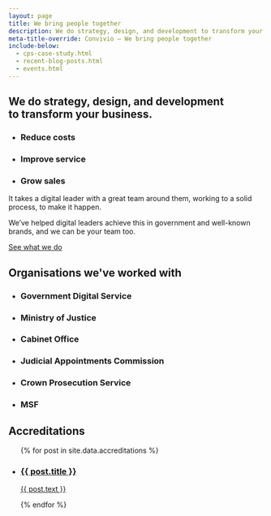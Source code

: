 ```yaml
---
layout: page
title: We bring people together
description: We do strategy, design, and development to transform your business. Reduce costs. Improve service. Grow sales.
meta-title-override: Convivio — We bring people together
include-below:
  - cps-case-study.html
  - recent-blog-posts.html
  - events.html
---
```



<h2 class="sub-heading sub-heading--centered">We do strategy, design, and development<br class="full-width-only" />  to transform your business.</h2>

<ul class="icon-list">
  <li class="icon-list__icon icon-list__icon--calculate">
    <h3 class="icon-list__title">Reduce costs</h3>
  </li>
  <li class="icon-list__icon icon-list__icon--rosette">
    <h3 class="icon-list__title">Improve service</h3>
  </li>
  <li class="icon-list__icon icon-list__icon--chart">
    <h3 class="icon-list__title">Grow sales</h3>
  </li>
</ul>

<p class="intro-copy">It takes a digital leader with a great team around them, working to a solid process, to make it happen.</p>

<p class="intro-copy">We’ve helped digital leaders achieve this in government and well-known brands, and we can be your team too.</p>

<a class="button button--primary button--spacing-top button--spacing-bottom" href="/what-we-do">See what we do</a>

<h2 class="sub-heading sub-heading--centered icon-list--massive-top-spacing">Organisations we've worked with</h2>

<ul class="icon-list icon-list--narrow-half icon-list--hide-titles">
  <li class="icon-list__icon icon-list__icon--government-digital-service">
    <h3 class="icon-list__title">Government Digital Service</h3>
  </li>
  <li class="icon-list__icon icon-list__icon--moj">
    <h3 class="icon-list__title">Ministry of Justice</h3>
  </li>
  <li class="icon-list__icon icon-list__icon--cabinet-office">
  <h3 class="icon-list__title">Cabinet Office</h3>
  </li>
</ul>

<ul class="icon-list icon-list--narrow-half icon-list--hide-titles">
  <li class="icon-list__icon icon-list__icon--jac">
    <h3 class="icon-list__title">Judicial Appointments Commission</h3>
  </li>
  <li class="icon-list__icon icon-list__icon--cps">
    <h3 class="icon-list__title">Crown Prosecution Service</h3>
  </li>
  <li class="icon-list__icon icon-list__icon--msf">
    <h3 class="icon-list__title">MSF</h3>
  </li>
</ul>

<h2 class="sub-heading sub-heading--centered icon-list--massive-top-spacing">Accreditations</h2>
 <ul class="image-list image-list--contain-image image-list--hide-titles">
  {% for post in site.data.accreditations %}
    <li class="image-list__item">
    <a class="image-list__link" target="_blank" rel="noopener" href="{{ post.url }}">
      <div class="image-list__image" style="background-image: url({{ post.img }})"></div>
      <h3 class="image-list__title">{{ post.title }}</h3>
      <p class="image-list__text">
        {{ post.text }}
      </p>
      </a>
    </li>
  {% endfor %}
</ul>
